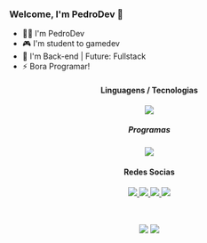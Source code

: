  ### Welcome, I'm PedroDev 👋


- 👨‍💻 I'm PedroDev
- 🎮 I'm student to gamedev
- 📠 I'm Back-end | Future: Fullstack
- ⚡ Bora Programar!

<h4 align="center">Linguagens / Tecnologias</h4>
<p align="center">
  <a href='https://skillicons.dev'>
    <img src='https://skillicons.dev/icons?i=html,css,js,python,bootstrap,mysql'/>
  </a>
  
<h5 align="center">Programas</h4>
<p align="center">
  <a href='https://skillicons.dev'>
    <img src='https://skillicons.dev/icons?i=vscode,qt,firebase,heroku'/>
  </a>
  

  
<h4 align="center">Redes Socias</h4>

<p align="center">
  <a
href='https://discord.gg/b2sZ4S4zQW'
target="_blank">
<img src='https://skillicons.dev/icons?i=discord'
  </a>
<!-- Divide the space -->
  <a
href='https://twitter.com/PedroLucas_Dev'
target="_blank">
<img src='https://skillicons.dev/icons?i=twitter'
  <a
href='https://instagram.com/pedrodevprogramming/'
target="_blank">
<img src='https://skillicons.dev/icons?i=instagram'
  <a
href='https://github.com/pedrogalotti/'
target="_blank">
<img src='https://skillicons.dev/icons?i=github'
  </a>
  </a>
  </a>
</p>
 
</p>
<br><br/>
<div align="center">
  <img src="https://github-readme-stats.vercel.app/api?hide_title=false&amp;hide_rank=false&amp;show_icons=true&amp;include_all_commits=true&amp;count_private=true&amp;disable_animations=false&amp;theme=dark&amp;locale=pt-br&amp;hide_border=true&amp;username=pedrogalotti" />
    <img src="https://github-readme-stats.vercel.app/api/top-langs/?hide_title=false&amp;hide_rank=false&amp;show_icons=true&amp;include_all_commits=true&amp;count_private=true&amp;disable_animations=false&amp;theme=dark&amp;locale=pt-br&amp;hide_border=true&amp;username=pedrogalotti" />
</div>

<br><br/>

</div>

</div>
